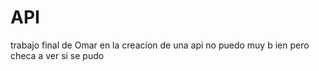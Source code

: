 # API
trabajo final de Omar en la creacion de una api
no puedo muy b ien pero checa a ver si se pudo
